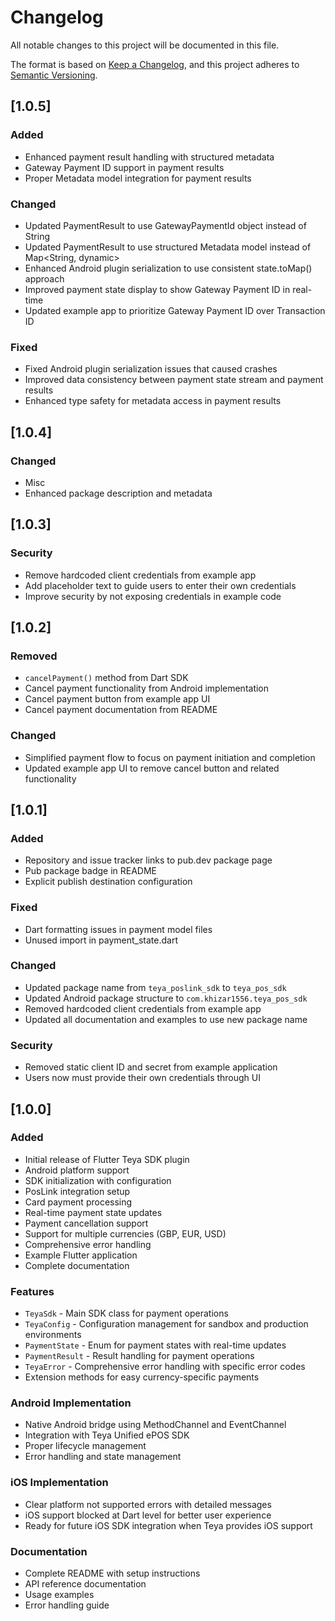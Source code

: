 # Changelog

All notable changes to this project will be documented in this file.

The format is based on [Keep a Changelog](https://keepachangelog.com/en/1.0.0/),
and this project adheres to [Semantic Versioning](https://semver.org/spec/v2.0.0.html).

## [1.0.5]

### Added
- Enhanced payment result handling with structured metadata
- Gateway Payment ID support in payment results
- Proper Metadata model integration for payment results

### Changed
- Updated PaymentResult to use GatewayPaymentId object instead of String
- Updated PaymentResult to use structured Metadata model instead of Map<String, dynamic>
- Enhanced Android plugin serialization to use consistent state.toMap() approach
- Improved payment state display to show Gateway Payment ID in real-time
- Updated example app to prioritize Gateway Payment ID over Transaction ID

### Fixed
- Fixed Android plugin serialization issues that caused crashes
- Improved data consistency between payment state stream and payment results
- Enhanced type safety for metadata access in payment results

## [1.0.4]

### Changed
- Misc
- Enhanced package description and metadata

## [1.0.3]

### Security
- Remove hardcoded client credentials from example app
- Add placeholder text to guide users to enter their own credentials
- Improve security by not exposing credentials in example code

## [1.0.2]

### Removed
- `cancelPayment()` method from Dart SDK
- Cancel payment functionality from Android implementation
- Cancel payment button from example app UI
- Cancel payment documentation from README

### Changed
- Simplified payment flow to focus on payment initiation and completion
- Updated example app UI to remove cancel button and related functionality

## [1.0.1]

### Added
- Repository and issue tracker links to pub.dev package page
- Pub package badge in README
- Explicit publish destination configuration

### Fixed
- Dart formatting issues in payment model files
- Unused import in payment_state.dart

### Changed
- Updated package name from `teya_poslink_sdk` to `teya_pos_sdk`
- Updated Android package structure to `com.khizar1556.teya_pos_sdk`
- Removed hardcoded client credentials from example app
- Updated all documentation and examples to use new package name

### Security
- Removed static client ID and secret from example application
- Users now must provide their own credentials through UI

## [1.0.0]

### Added
- Initial release of Flutter Teya SDK plugin
- Android platform support
- SDK initialization with configuration
- PosLink integration setup
- Card payment processing
- Real-time payment state updates
- Payment cancellation support
- Support for multiple currencies (GBP, EUR, USD)
- Comprehensive error handling
- Example Flutter application
- Complete documentation

### Features
- `TeyaSdk` - Main SDK class for payment operations
- `TeyaConfig` - Configuration management for sandbox and production environments
- `PaymentState` - Enum for payment states with real-time updates
- `PaymentResult` - Result handling for payment operations
- `TeyaError` - Comprehensive error handling with specific error codes
- Extension methods for easy currency-specific payments

### Android Implementation
- Native Android bridge using MethodChannel and EventChannel
- Integration with Teya Unified ePOS SDK
- Proper lifecycle management
- Error handling and state management

### iOS Implementation
- Clear platform not supported errors with detailed messages
- iOS support blocked at Dart level for better user experience
- Ready for future iOS SDK integration when Teya provides iOS support

### Documentation
- Complete README with setup instructions
- API reference documentation
- Usage examples
- Error handling guide
